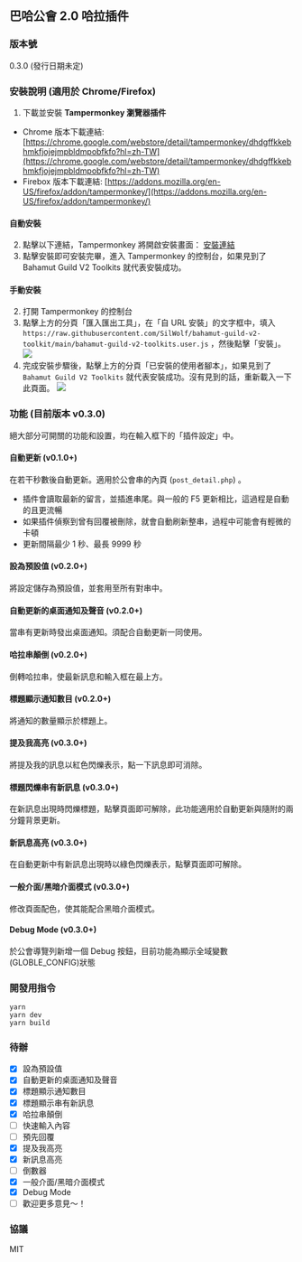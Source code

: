 ## 巴哈公會 2.0 哈拉插件

### 版本號

0.3.0 (發行日期未定)

### 安裝說明 (適用於 Chrome/Firefox)

1. 下載並安裝 **Tampermonkey 瀏覽器插件**

- Chrome 版本下載連結: [https://chrome.google.com/webstore/detail/tampermonkey/dhdgffkkebhmkfjojejmpbldmpobfkfo?hl=zh-TW](https://chrome.google.com/webstore/detail/tampermonkey/dhdgffkkebhmkfjojejmpbldmpobfkfo?hl=zh-TW)
- Firebox 版本下載連結: [https://addons.mozilla.org/en-US/firefox/addon/tampermonkey/](https://addons.mozilla.org/en-US/firefox/addon/tampermonkey/)

#### 自動安裝

2. 點擊以下連結，Tampermonkey 將開啟安裝畫面： [安裝連結](https://raw.githubusercontent.com/SilWolf/bahamut-guild-v2-toolkit/main/bahamut-guild-v2-toolkits.user.js)
3. 點擊安裝即可安裝完畢，進入 Tampermonkey 的控制台，如果見到了 Bahamut Guild V2 Toolkits 就代表安裝成功。

#### 手動安裝

2. 打開 Tampermonkey 的控制台
3. 點擊上方的分頁「匯入匯出工具」，在「自 URL 安裝」的文字框中，填入 `https://raw.githubusercontent.com/SilWolf/bahamut-guild-v2-toolkit/main/bahamut-guild-v2-toolkits.user.js` ，然後點擊「安裝」。
   ![](https://i.imgur.com/GXLzzkp.png)
4. 完成安裝步驟後，點擊上方的分頁「已安裝的使用者腳本」，如果見到了 `Bahamut Guild V2 Toolkits` 就代表安裝成功。沒有見到的話，重新載入一下此頁面。
   ![](https://i.imgur.com/LP5dQid.png)

### 功能 (目前版本 v0.3.0)

絕大部分可開關的功能和設置，均在輸入框下的「插件設定」中。

#### 自動更新 (v0.1.0+)

在若干秒數後自動更新。適用於公會串的內頁 (`post_detail.php`) 。

- 插件會讀取最新的留言，並插進串尾。與一般的 F5 更新相比，這過程是自動的且更流暢
- 如果插件偵察到曾有回覆被刪除，就會自動刷新整串，過程中可能會有輕微的卡頓
- 更新間隔最少 1 秒、最長 9999 秒

#### 設為預設值 (v0.2.0+)

將設定儲存為預設值，並套用至所有對串中。

#### 自動更新的桌面通知及聲音 (v0.2.0+)

當串有更新時發出桌面通知。須配合自動更新一同使用。

#### 哈拉串顛倒 (v0.2.0+)

倒轉哈拉串，使最新訊息和輸入框在最上方。

#### 標題顯示通知數目 (v0.2.0+)

將通知的數量顯示於標題上。

#### 提及我高亮 (v0.3.0+)

將提及我的訊息以紅色閃爍表示，點一下訊息即可消除。

#### 標題閃爍串有新訊息 (v0.3.0+)

在新訊息出現時閃爍標題，點擊頁面即可解除，此功能適用於自動更新與隨附的兩分鐘背景更新。

#### 新訊息高亮 (v0.3.0+)

在自動更新中有新訊息出現時以綠色閃爍表示，點擊頁面即可解除。

#### 一般介面/黑暗介面模式 (v0.3.0+)

修改頁面配色，使其能配合黑暗介面模式。

#### Debug Mode (v0.3.0+)

於公會導覽列新增一個 Debug 按鈕，目前功能為顯示全域變數(GLOBLE_CONFIG)狀態

### 開發用指令

```
yarn
yarn dev
yarn build
```

### 待辦

- [x] 設為預設值
- [x] 自動更新的桌面通知及聲音
- [x] 標題顯示通知數目
- [x] 標題顯示串有新訊息
- [x] 哈拉串顛倒
- [ ] 快速輸入內容
- [ ] 預先回覆
- [x] 提及我高亮
- [x] 新訊息高亮
- [ ] 倒數器
- [x] 一般介面/黑暗介面模式
- [x] Debug Mode
- [ ] 歡迎更多意見～！

### 協議

MIT
